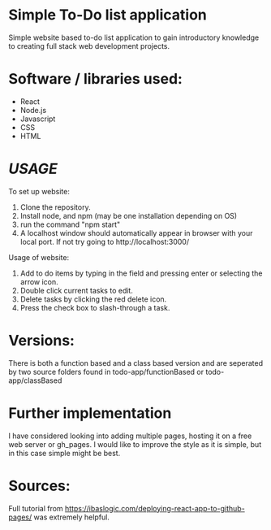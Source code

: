 # Simple To-Do list application

Simple website based to-do list application to gain introductory knowledge to creating full stack web development projects. 

# Software / libraries used:
- React
- Node.js
- Javascript
- CSS
- HTML

# ___USAGE___
To set up website:
1. Clone the repository.
2. Install node, and npm (may be one installation depending on OS)
3. run the command "npm start"
4. A localhost window should automatically appear in browser with your local port. If not try going to http://localhost:3000/

Usage of website:
1. Add to do items by typing in the field and pressing enter or selecting the arrow icon.
2. Double click current tasks to edit.
3. Delete tasks by clicking the red delete icon.
4. Press the check box to slash-through a task.


# Versions:
There is both a function based and a class based version and are seperated by two source folders found in todo-app/functionBased or todo-app/classBased

# Further implementation
I have considered looking into adding multiple pages, hosting it on a free web server or gh_pages. I would like to improve the style as it is simple, but in this case simple might be best.

# Sources:
Full tutorial from https://ibaslogic.com/deploying-react-app-to-github-pages/ was extremely helpful.

